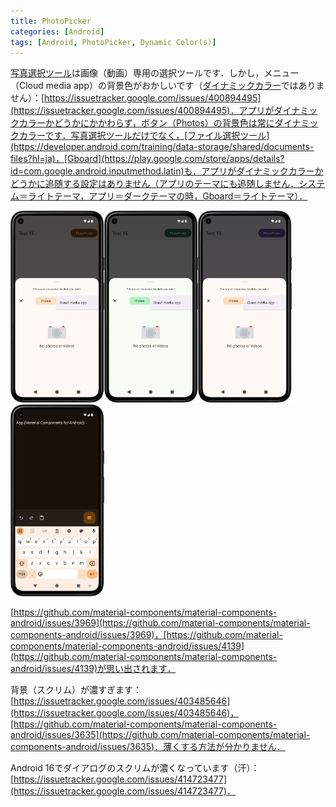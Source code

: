 ```yaml
---
title: PhotoPicker
categories: [Android]
tags: [Android, PhotoPicker, Dynamic Color(s)]
---
```

[写真選択ツール](https://developer.android.com/training/data-storage/shared/photopicker?hl=ja)は画像（動画）専用の選択ツールです．しかし，メニュー（Cloud media app）の背景色がおかしいです（[ダイナミックカラー](https://developer.android.com/develop/ui/views/theming/dynamic-colors?hl=ja)ではありません）：[https://issuetracker.google.com/issues/400894495](https://issuetracker.google.com/issues/400894495)．アプリがダイナミックカラーかどうかにかかわらず，ボタン（Photos）の背景色は常にダイナミックカラーです．写真選択ツールだけでなく，[ファイル選択ツール](https://developer.android.com/training/data-storage/shared/documents-files?hl=ja)，[Gboard](https://play.google.com/store/apps/details?id=com.google.android.inputmethod.latin)も．アプリがダイナミックカラーかどうかに追随する設定はありません（アプリのテーマにも追随しません．システム＝ライトテーマ，アプリ＝ダークテーマの時，Gboard＝ライトテーマ）．

<img src="../assets/img/2025-03-05-1.png" alt="" width="150"><img src="../assets/img/2025-03-05-2.png" alt="" width="150"><img src="../assets/img/2025-03-05-3.png" alt="" width="150">\
<img src="../assets/img/2025-03-20-1.png" alt="" width="150">

[https://github.com/material-components/material-components-android/issues/3969](https://github.com/material-components/material-components-android/issues/3969)，[https://github.com/material-components/material-components-android/issues/4139](https://github.com/material-components/material-components-android/issues/4139)が思い出されます．

背景（スクリム）が濃すぎます：[https://issuetracker.google.com/issues/403485646](https://issuetracker.google.com/issues/403485646)，[https://github.com/material-components/material-components-android/issues/3635](https://github.com/material-components/material-components-android/issues/3635)．薄くする方法が分かりません．

Android 16でダイアログのスクリムが濃くなっています（汗）：[https://issuetracker.google.com/issues/414723477](https://issuetracker.google.com/issues/414723477)．